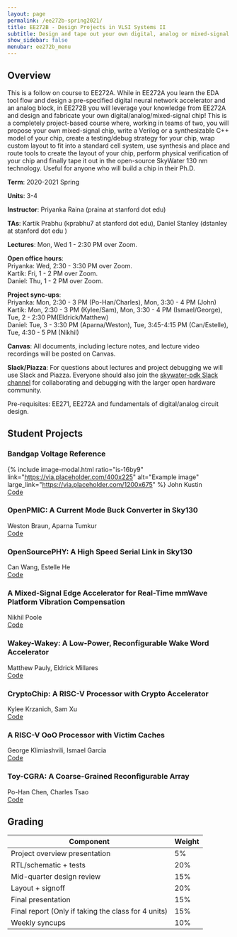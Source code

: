 ```yaml
---
layout: page
permalink: /ee272b-spring2021/
title: EE272B - Design Projects in VLSI Systems II
subtitle: Design and tape out your own digital, analog or mixed-signal chip in an open-source technology! 
show_sidebar: false
menubar: ee272b_menu
---
```

## Overview
This is a follow on course to EE272A. While in EE272A you learn the EDA tool flow and design a pre-specified digital neural network accelerator and an analog block, in EE272B you will leverage your knowledge from EE272A and design and fabricate your own digital/analog/mixed-signal chip! This is a completely project-based course where, working in teams of two, you will propose your own mixed-signal chip, write a Verilog or a synthesizable C++ model of your chip, create a testing/debug strategy for your chip, wrap custom layout to fit into a standard cell system, use synthesis and place and route tools to create the layout of your chip, perform physical verification of your chip and finally tape it out in the open-source SkyWater 130 nm technology. Useful for anyone who will build a chip in their Ph.D. 

**Term**: 2020-2021 Spring  

**Units**: 3-4  

**Instructor**: Priyanka Raina (praina at stanford dot edu)  

**TAs**: Kartik Prabhu (kprabhu7 at stanford dot edu), Daniel Stanley (dstanley at stanford dot edu )  

**Lectures**: Mon, Wed 1 - 2:30 PM over Zoom.   

**Open office hours**:  
Priyanka: Wed, 2:30 - 3:30 PM over Zoom.  
Kartik: Fri, 1 - 2 PM over Zoom.  
Daniel: Thu, 1 - 2 PM over Zoom.  

**Project sync-ups**:   
Priyanka:	Mon, 2:30 - 3 PM (Po-Han/Charles), Mon, 3:30 - 4 PM (John)  
Kartik:	Mon, 2:30 - 3 PM (Kylee/Sam), Mon, 3:30 - 4 PM (Ismael/George), Tue, 2 - 2:30 PM(Eldrick/Matthew)  
Daniel:	Tue, 3 - 3:30 PM (Aparna/Weston), Tue, 3:45-4:15 PM (Can/Estelle), Tue, 4:30 - 5 PM (Nikhil)  

**Canvas**: All documents, including lecture notes, and lecture video recordings will be posted on Canvas.     

**Slack/Piazza**: For questions about lectures and project debugging we will use Slack and Piazza. Everyone should also join the [skywater-pdk Slack channel](https://invite.skywater.tools/) for collaborating and debugging with the larger open hardware community.  

Pre-requisites: EE271, EE272A and fundamentals of digital/analog circuit design.

## Student Projects
### Bandgap Voltage Reference
{% include image-modal.html ratio="is-16by9" link="https://via.placeholder.com/400x225" alt="Example image" large_link="https://via.placeholder.com/1200x675" %}
John Kustin  
[Code](https://github.com/johnkustin/ee272b)

### OpenPMIC: A Current Mode Buck Converter in Sky130  
Weston Braun, Aparna Tumkur  
[Code](https://github.com/westonb/open-pmic)  

### OpenSourcePHY: A High Speed Serial Link in Sky130
Can Wang, Estelle He  
[Code](https://github.com/CansWang/open-source-phy_SKY130)  

### A Mixed-Signal Edge Accelerator for Real-Time mmWave Platform Vibration Compensation   
Nikhil Poole    
[Code](https://code.stanford.edu/nhpoole/ee272b_mixed_signal_mmwave_accelerator.git)  

### Wakey-Wakey: A Low-Power, Reconfigurable Wake Word Accelerator  
Matthew Pauly, Eldrick Millares  
[Code](https://github.com/eldrickm/wakey_wakey)  

### CryptoChip: A RISC-V Processor with Crypto Accelerator  
Kylee Krzanich, Sam Xu  
[Code](https://github.com/krsandwich/EE272B)  

### A RISC-V OoO Processor with Victim Caches  
George Klimiashvili, Ismael Garcia  
[Code](https://code.stanford.edu/igarc774/ee-272b-ooo-processor-project)  

### Toy-CGRA: A Coarse-Grained Reconfigurable Array  
Po-Han Chen, Charles Tsao  
[Code](https://github.com/chtsao8/ee272b_CGRA)  


## Grading	 

| Component | Weight |
| --------  | ------ |
|Project overview presentation|	5% |  
|RTL/schematic + tests|	20%|  
|Mid-quarter design review|	15%|  
|Layout + signoff|	20%|  
|Final presentation|	15%|  
|Final report (Only if taking the class for 4 units)|	15%|  
|Weekly syncups|	10%|  
